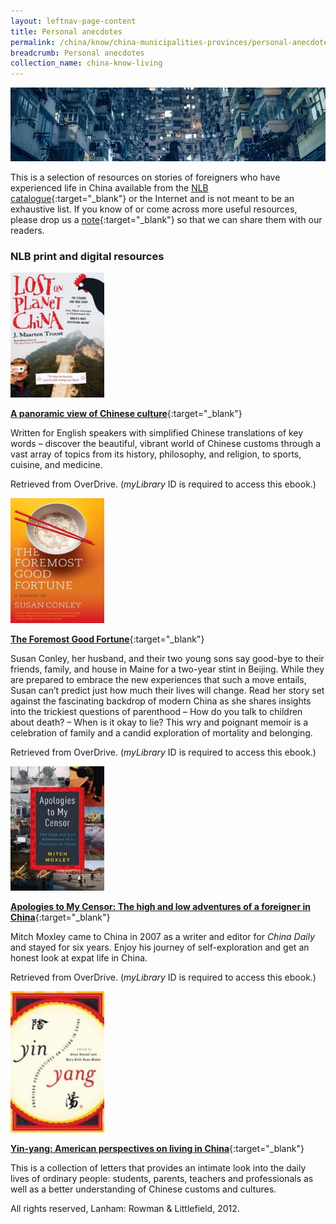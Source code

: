 ```yaml
---
layout: leftnav-page-content
title: Personal anecdotes
permalink: /china/know/china-municipalities-provinces/personal-anecdotes/
breadcrumb: Personal anecdotes
collection_name: china-know-living
---
```


<img src="\images\china-living\personal-anecdotes.jpg" alt="personal anecdotes" style="width:800px;" />

This is a selection of resources on stories of foreigners who have experienced life in China available from the [NLB catalogue](http://catalogue.nlb.gov.sg/){:target="_blank"} or the Internet and is not meant to be an exhaustive list. If you know of or come across more useful resources, please drop us a [note](mailto:ref@nlb.gov.sg){:target="_blank"} so that we can share them with our readers.

### **NLB print and digital resources**

<img src="/images/book-covers/Lost-on-Planet-China.jpg" style="width:150px;" />

[**A panoramic view of Chinese culture**](https://singapore.libraryreserve.com/10/50/en/ContentDetails.htm?id=0C22F790-8628-4118-A350-E1CA55063591){:target="_blank"}

Written for English speakers with simplified Chinese translations of key words – discover the beautiful, vibrant world of Chinese customs through a vast array of topics from its history, philosophy, and religion, to sports, cuisine, and medicine.

Retrieved from OverDrive. (*myLibrary* ID is required to access this ebook.)

<img src="/images/book-covers/The-Foremost-Good-Fortune.jpg" style="width:150px;" />

[**The Foremost Good Fortune**](https://singapore.libraryreserve.com/10/50/en/ContentDetails.htm?id=B1D3F1B5-3F72-49B7-8FA3-0C2D913369BB){:target="_blank"}

Susan Conley, her husband, and their two young sons say good-bye to their friends, family, and house in Maine for a two-year stint in Beijing. While they are prepared to embrace the new experiences that such a move entails, Susan can’t predict just how much their lives will change. Read her story set against the fascinating backdrop of modern China as she shares insights into the trickiest questions of parenthood – How do you talk to children about death? – When is it okay to lie? This wry and poignant memoir is a celebration of family and a candid exploration of mortality and belonging.

Retrieved from OverDrive. (*myLibrary* ID is required to access this ebook.)

<img src="/images/book-covers/Apologies-to-My-Censor.jpg" style="width:150px;" />

[**Apologies to My Censor: The high and low adventures of a foreigner in China**](https://singapore.libraryreserve.com/ContentDetails.htm?id=27AC279C-BB01-4F5F-A73A-5BA7ED324FBA){:target="_blank"}

Mitch Moxley came to China in 2007 as a writer and editor for *China Daily* and stayed for six years. Enjoy his journey of self-exploration and get an honest look at expat life in China.

Retrieved from OverDrive. (*myLibrary* ID is required to access this ebook.)

<img src="/images/book-covers/Yin-yang-American-perspectives-on-living-in-China.jpg" style="width:150px;" />

[**Yin-yang: American perspectives on living in China**](http://eservice.nlb.gov.sg/item_holding.aspx?bid=14335110){:target="_blank"}

This is a collection of letters that provides an intimate look into the daily lives of ordinary people: students, parents, teachers and professionals as well as a better understanding of Chinese customs and cultures.

All rights reserved, Lanham: Rowman & Littlefield, 2012.